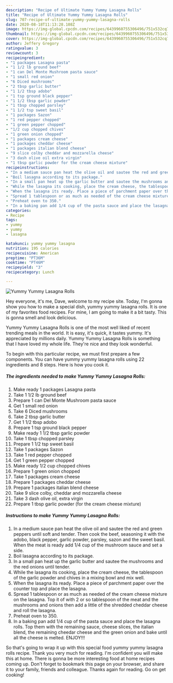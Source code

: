 ```yaml
---
description: "Recipe of Ultimate Yummy Yummy Lasagna Rolls"
title: "Recipe of Ultimate Yummy Yummy Lasagna Rolls"
slug: 707-recipe-of-ultimate-yummy-yummy-lasagna-rolls
date: 2020-08-18T11:13:28.108Z
image: https://img-global.cpcdn.com/recipes/6439960755306496/751x532cq70/yummy-yummy-lasagna-rolls-recipe-main-photo.jpg
thumbnail: https://img-global.cpcdn.com/recipes/6439960755306496/751x532cq70/yummy-yummy-lasagna-rolls-recipe-main-photo.jpg
cover: https://img-global.cpcdn.com/recipes/6439960755306496/751x532cq70/yummy-yummy-lasagna-rolls-recipe-main-photo.jpg
author: Jeffery Gregory
ratingvalue: 3
reviewcount: 3
recipeingredient:
- "1 packages Lasagna pasta"
- "1 1/2 lb ground beef"
- "1 can Del Monte Mushroom pasta sauce"
- "1 small red onion"
- "6 Diced mushrooms"
- "2 tbsp garlic butter"
- "1 1/2 tbsp adobo"
- "1 tsp ground black pepper"
- "1 1/2 tbsp garlic powder"
- "1 tbsp chopped parsley"
- "1 1/2 tsp sweet basil"
- "1 packages Sazon"
- "1 red pepper chopped"
- "1 green pepper chopped"
- "1/2 cup chopped chives"
- "1 green onion chopped"
- "1 packages cream cheese"
- "1 packages cheddar cheese"
- "1 packages italian blend cheese"
- "9 slice colby cheddar and mozzarella cheese"
- "3 dash olive oil extra virgin"
- "1 tbsp garlic powder for the cream cheese mixture"
recipeinstructions:
- "In a medium sauce pan heat the olive oil and sautee the red and green peppers until soft and tender. Then cook the beef, seasoning it  with the adobo, black pepper, garlic powder, parsley, sazon and the sweet basil. When the meat is ready add 1/4 cup of the mushroom sauce and set a side."
- "Boil lasagna according to its package."
- "In a small pan heat up the garlic butter and sautee the mushrooms and the red onions until tender."
- "While the lasagna its cooking, place the cream cheese, the tablespoon of the garlic powder and chives in a mixing bowl and mix well."
- "When the lasagna its ready. Place a piece of parchment paper over the counter top and place the lasagna."
- "Spread 1 tablespoon or as much as needed of the cream cheese mixture on the lasagna. Top it of with 2 or so tablespoon of the meat and the mushrooms and onions then add a little of the shredded cheddar cheese   and roll the lasagna."
- "Preheat oven to 350."
- "In a baking pan add 1/4 cup of the pasta sauce and place the lasagna rolls. Top them with the remaining sauce, cheese slices, the italian blend, the remaining cheedar cheese and the green onion and bake until all the cheese is melted. ENJOY!!!"
categories:
- Recipe
tags:
- yummy
- yummy
- lasagna

katakunci: yummy yummy lasagna 
nutrition: 195 calories
recipecuisine: American
preptime: "PT36M"
cooktime: "PT46M"
recipeyield: "3"
recipecategory: Lunch

---
```



![Yummy Yummy Lasagna Rolls](https://img-global.cpcdn.com/recipes/6439960755306496/751x532cq70/yummy-yummy-lasagna-rolls-recipe-main-photo.jpg)

Hey everyone, it's me, Dave, welcome to my recipe site. Today, I'm gonna show you how to make a special dish, yummy yummy lasagna rolls. It is one of my favorites food recipes. For mine, I am going to make it a bit tasty. This is gonna smell and look delicious.

Yummy Yummy Lasagna Rolls is one of the most well liked of recent trending meals in the world. It is easy, it's quick, it tastes yummy. It's appreciated by millions daily. Yummy Yummy Lasagna Rolls is something that I have loved my whole life. They're nice and they look wonderful.




To begin with this particular recipe, we must first prepare a few components. You can have yummy yummy lasagna rolls using 22 ingredients and 8 steps. Here is how you cook it.

<!--inarticleads1-->

##### The ingredients needed to make Yummy Yummy Lasagna Rolls:

1. Make ready 1 packages Lasagna pasta
1. Take 1 1/2 lb ground beef
1. Prepare 1 can Del Monte Mushroom pasta sauce
1. Get 1 small red onion
1. Take 6 Diced mushrooms
1. Take 2 tbsp garlic butter
1. Get 1 1/2 tbsp adobo
1. Prepare 1 tsp ground black pepper
1. Make ready 1 1/2 tbsp garlic powder
1. Take 1 tbsp chopped parsley
1. Prepare 1 1/2 tsp sweet basil
1. Take 1 packages Sazon
1. Take 1 red pepper chopped
1. Get 1 green pepper chopped
1. Make ready 1/2 cup chopped chives
1. Prepare 1 green onion chopped
1. Take 1 packages cream cheese
1. Prepare 1 packages cheddar cheese
1. Prepare 1 packages italian blend cheese
1. Take 9 slice colby, cheddar and mozzarella cheese
1. Take 3 dash olive oil, extra virgin
1. Prepare 1 tbsp garlic powder (for the cream cheese mixture)




<!--inarticleads2-->

##### Instructions to make Yummy Yummy Lasagna Rolls:

1. In a medium sauce pan heat the olive oil and sautee the red and green peppers until soft and tender. Then cook the beef, seasoning it  with the adobo, black pepper, garlic powder, parsley, sazon and the sweet basil. When the meat is ready add 1/4 cup of the mushroom sauce and set a side.
1. Boil lasagna according to its package.
1. In a small pan heat up the garlic butter and sautee the mushrooms and the red onions until tender.
1. While the lasagna its cooking, place the cream cheese, the tablespoon of the garlic powder and chives in a mixing bowl and mix well.
1. When the lasagna its ready. Place a piece of parchment paper over the counter top and place the lasagna.
1. Spread 1 tablespoon or as much as needed of the cream cheese mixture on the lasagna. Top it of with 2 or so tablespoon of the meat and the mushrooms and onions then add a little of the shredded cheddar cheese   and roll the lasagna.
1. Preheat oven to 350.
1. In a baking pan add 1/4 cup of the pasta sauce and place the lasagna rolls. Top them with the remaining sauce, cheese slices, the italian blend, the remaining cheedar cheese and the green onion and bake until all the cheese is melted. ENJOY!!!




So that's going to wrap it up with this special food yummy yummy lasagna rolls recipe. Thank you very much for reading. I'm confident you will make this at home. There is gonna be more interesting food at home recipes coming up. Don't forget to bookmark this page on your browser, and share it to your family, friends and colleague. Thanks again for reading. Go on get cooking!
